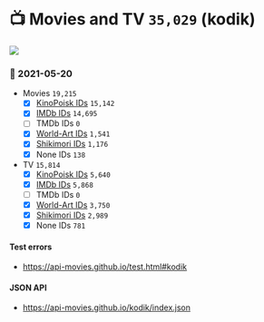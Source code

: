 # :tv: Movies and TV `35,029` (kodik)

<a href="https://API-Movies.github.io"><img src="https://API-Movies.github.io/banner.png?cache"></a>

### :date: 2021-05-20
- Movies `19,215`
  - [x] <a href="https://API-Movies.github.io/kodik/movie_kinopoisk_ids.json">KinoPoisk IDs</a> `15,142`
  - [x] <a href="https://API-Movies.github.io/kodik/movie_imdb_ids.json">IMDb IDs</a> `14,695`
  - [ ] TMDb IDs `0`
  - [x] <a href="https://API-Movies.github.io/kodik/movie_world_art_ids.json">World-Art IDs</a> `1,541`
  - [x] <a href="https://API-Movies.github.io/kodik/movie_shikimori_ids.json">Shikimori IDs</a> `1,176`
  - [x] None IDs `138`
- TV `15,814`
  - [x] <a href="https://API-Movies.github.io/kodik/tv_kinopoisk_ids.json">KinoPoisk IDs</a> `5,640`
  - [x] <a href="https://API-Movies.github.io/kodik/tv_imdb_ids.json">IMDb IDs</a> `5,868`
  - [ ] TMDb IDs `0`
  - [x] <a href="https://API-Movies.github.io/kodik/tv_world_art_ids.json">World-Art IDs</a> `3,750`
  - [x] <a href="https://API-Movies.github.io/kodik/tv_shikimori_ids.json">Shikimori IDs</a> `2,989`
  - [x] None IDs `781`
#### Test errors
- <a href='https://api-movies.github.io/test.html#kodik'>https://api-movies.github.io/test.html#kodik</a>
#### JSON API
- <a href='https://api-movies.github.io/kodik/index.json'>https://api-movies.github.io/kodik/index.json</a>
